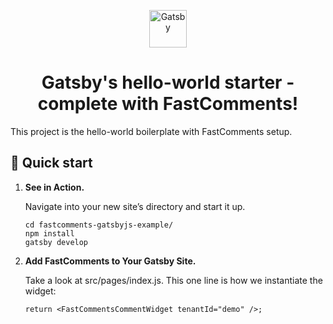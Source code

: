 <p align="center">
  <a href="https://www.gatsbyjs.org">
    <img alt="Gatsby" src="https://www.gatsbyjs.org/monogram.svg" width="60" />
  </a>
</p>
<h1 align="center">
  Gatsby's hello-world starter - complete with FastComments!
</h1>

This project is the hello-world boilerplate with FastComments setup.

## 🚀 Quick start

1.  **See in Action.**

    Navigate into your new site’s directory and start it up.

    ```shell
    cd fastcomments-gatsbyjs-example/
    npm install
    gatsby develop
    ```

2.  **Add FastComments to Your Gatsby Site.**

    Take a look at src/pages/index.js. This one line is how we instantiate the widget:

    ```
    return <FastCommentsCommentWidget tenantId="demo" />;
    ```
